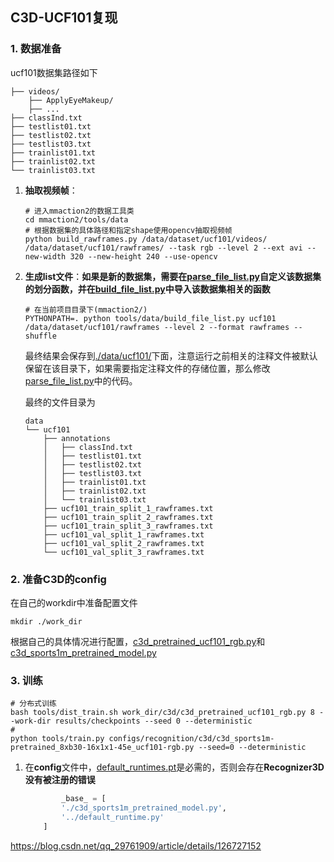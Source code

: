 ## C3D-UCF101复现
### 1. 数据准备
ucf101数据集路径如下
```shell
├── videos/
    ├── ApplyEyeMakeup/
    ├── ...
├── classInd.txt
├── testlist01.txt
├── testlist02.txt
├── testlist03.txt
├── trainlist01.txt
├── trainlist02.txt
└── trainlist03.txt
```
1. **抽取视频帧**：
    ```shell
    # 进入mmaction2的数据工具类
    cd mmaction2/tools/data
    # 根据数据集的具体路径和指定shape使用opencv抽取视频帧
    python build_rawframes.py /data/dataset/ucf101/videos/ /data/dataset/ucf101/rawframes/ --task rgb --level 2 --ext avi --new-width 320 --new-height 240 --use-opencv
    ```
2. **生成list文件**：**如果是新的数据集，需要在[parse_file_list.py](./tools/data/parse_file_list.py)自定义该数据集的划分函数，并在[build_file_list.py](./tools/data/build_file_list.py)中导入该数据集相关的函数**

    ```shell
    # 在当前项目目录下(mmaction2/)
    PYTHONPATH=. python tools/data/build_file_list.py ucf101 /data/dataset/ucf101/rawframes --level 2 --format rawframes --shuffle
    ```

    最终结果会保存到[./data/ucf101/](./data/ucf101/)下面，注意运行之前相关的注释文件被默认保留在该目录下，如果需要指定注释文件的存储位置，那么修改[parse_file_list.py](./tools/data/parse_file_list.py)中的代码。

    最终的文件目录为
    ```
    data
    └── ucf101
        ├── annotations
        │   ├── classInd.txt
        │   ├── testlist01.txt
        │   ├── testlist02.txt
        │   ├── testlist03.txt
        │   ├── trainlist01.txt
        │   ├── trainlist02.txt
        │   └── trainlist03.txt
        ├── ucf101_train_split_1_rawframes.txt
        ├── ucf101_train_split_2_rawframes.txt
        ├── ucf101_train_split_3_rawframes.txt
        ├── ucf101_val_split_1_rawframes.txt
        ├── ucf101_val_split_2_rawframes.txt
        └── ucf101_val_split_3_rawframes.txt
    ```

### 2. 准备C3D的config

在自己的workdir中准备配置文件
```shell
mkdir ./work_dir
```

根据自己的具体情况进行配置，[c3d_pretrained_ucf101_rgb.py](./work_dir/c3d/c3d_pretrained_ucf101_rgb.py)和[c3d_sports1m_pretrained_model.py](./work_dir/c3d/c3d_sports1m_pretrained_model.py)

### 3. 训练

```shell
# 分布式训练
bash tools/dist_train.sh work_dir/c3d/c3d_pretrained_ucf101_rgb.py 8 --work-dir results/checkpoints --seed 0 --deterministic
# 
python tools/train.py configs/recognition/c3d/c3d_sports1m-pretrained_8xb30-16x1x1-45e_ucf101-rgb.py --seed=0 --deterministic
```

1. 在**config**文件中，[default_runtimes.pt](./work_dir/default_runtime.py)是必需的，否则会存在**Recognizer3D没有被注册的错误**
    ```python
            _base_ = [
            './c3d_sports1m_pretrained_model.py',
            '../default_runtime.py'
        ]
    ```

https://blog.csdn.net/qq_29761909/article/details/126727152

